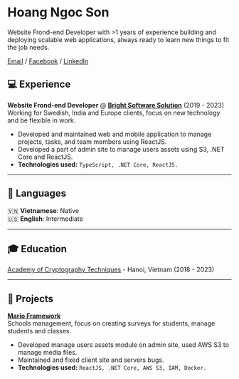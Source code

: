 # Hoang Ngoc Son

Website Frond-end Developer with >1 years of experience building and deploying scalable web applications, always ready to learn new things to fit the job needs.

[Email](mailto:sonhn980@gmail.com) / [Facebook](https://www.facebook.com/sn0w2k/) / [LinkedIn](https://www.linkedin.com/in/son-hoang-211a67267/)

## 💻 Experience
**Website Frond-end Developer** @ **[Bright Software Solution](https://www.brightsoftsolution.com/)** (2019 - 2023)<br>
Working for Swedish, India and Europe clients, focus on new technology and be flexible in work.
- Developed and maintained web and mobile application to manage projects, tasks, and team members using ReactJS.
- Developed a part of admin site to manage users assets using S3, .NET Core and ReactJS.
- **Technologies used:** `TypeScript, .NET Core, ReactJS.`


---

## 💬 Languages
🇻🇳 **Vietnamese**: Native <br>
🇺🇸 **English**: Intermediate

---

## 🎓 Education
[Academy of Cryptography Techniques](https://www.actvn.edu.vn/) - Hanoi, Vietnam (2018 - 2023) <br>

---

## 📱 Projects
**[Mario Framework](https://marioframework.com/software/)**<br>
Schools management, focus on creating surveys for students, manage students and classes.
- Developed manage users assets module on admin site, used AWS S3 to manage media files.
- Maintained and fixed client site and servers bugs.
- **Technologies used:** `ReactJS, .NET Core, AWS S3, IAM, Docker.`
